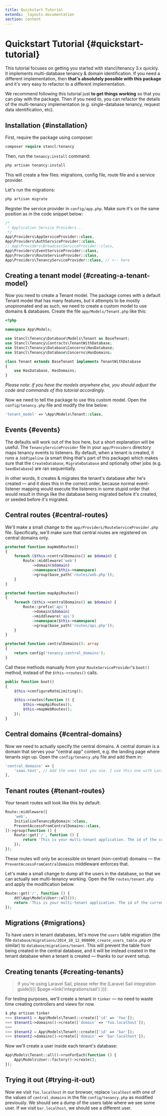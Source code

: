 ```yaml
---
title: Quickstart Tutorial
extends: _layouts.documentation
section: content
---
```


# Quickstart Tutorial {#quickstart-tutorial}

This tutorial focuses on getting you started with stancl/tenancy 3.x quickly. It implements multi-database tenancy & domain identification. If you need a different implementation, then **that's absolutely possible with this package** and it's very easy to refactor to a different implementation.

We recommend following this tutorial just **to get things working** so that you can play with the package. Then if you need to, you can refactor the details of the multi-tenancy implementation (e.g. single-database tenancy, request data identification, etc).

## Installation {#installation}

First, require the package using composer:

```php
composer require stancl/tenancy
```

Then, run the `tenancy:install` command:

```php
php artisan tenancy:install
```

This will create a few files: migrations, config file, route file and a service provider.

Let's run the migrations:

```php
php artisan migrate
```

Register the service provider in `config/app.php`. Make sure it's on the same position as in the code snippet below:

```php
/*
 * Application Service Providers...
 */
App\Providers\AppServiceProvider::class,
App\Providers\AuthServiceProvider::class,
// App\Providers\BroadcastServiceProvider::class,
App\Providers\EventServiceProvider::class,
App\Providers\RouteServiceProvider::class,
App\Providers\TenancyServiceProvider::class, // <-- here
```

## Creating a tenant model {#creating-a-tenant-model}

Now you need to create a Tenant model. The package comes with a default Tenant model that has many features, but it attempts to be mostly unopinonated and as such, we need to create a custom model to use domains & databases. Create the file `app/Models/Tenant.php` like this:

```php
<?php

namespace App\Models;

use Stancl\Tenancy\Database\Models\Tenant as BaseTenant;
use Stancl\Tenancy\Contracts\TenantWithDatabase;
use Stancl\Tenancy\Database\Concerns\HasDatabase;
use Stancl\Tenancy\Database\Concerns\HasDomains;

class Tenant extends BaseTenant implements TenantWithDatabase
{
    use HasDatabase, HasDomains;
}
```

*Please note: if you have the models anywhere else, you should adjust the code and commands of this tutorial accordingly.*

Now we need to tell the package to use this custom model. Open the `config/tenancy.php` file and modify the line below:

```php
'tenant_model' => \App\Models\Tenant::class,
```

## Events {#events}

The defaults will work out of the box here, but a short explanation will be useful. The `TenancyServiceProvider` file in your `app/Providers` directory maps tenancy events to listeners. By default, when a tenant is created, it runs a `JobPipeline` (a smart thing that's part of this package) which makes sure that the `CreateDatabase`, `MigrateDatabase` and optionally other jobs (e.g. `SeedDatabase`) are ran sequentially.

In other words, it creates & migrates the tenant's database after he's created — and it does this in the correct order, because normal event-listener mapping would execute the listeners in some stupid order that would result in things like the database being migrated before it's created, or seeded before it's migrated.

## Central routes {#central-routes}

We'll make a small change to the `app/Providers/RouteServiceProvider.php` file. Specifically, we'll make sure that central routes are registered on central domains only.

```php
protected function mapWebRoutes()
{
    foreach ($this->centralDomains() as $domain) {
        Route::middleware('web')
            ->domain($domain)
            ->namespace($this->namespace)
            ->group(base_path('routes/web.php'));
    }
}

protected function mapApiRoutes()
{
    foreach ($this->centralDomains() as $domain) {
        Route::prefix('api')
            ->domain($domain)
            ->middleware('api')
            ->namespace($this->namespace)
            ->group(base_path('routes/api.php'));
    }
}

protected function centralDomains(): array
{
    return config('tenancy.central_domains');
}
```

Call these methods manually from your `RouteServiceProvider`'s `boot()` method, instead of the `$this->routes()` calls.

```php
public function boot()
{
    $this->configureRateLimiting();

    $this->routes(function () {
        $this->mapApiRoutes();
        $this->mapWebRoutes();
    });
}
```

## Central domains {#central-domains}

Now we need to actually specify the central domains. A central domain is a domain that serves your "central app" content, e.g. the landing page where tenants sign up. Open the `config/tenancy.php` file and add them in:

```php
'central_domains' => [
    'saas.test', // Add the ones that you use. I use this one with Laravel Valet.
],
```

## Tenant routes {#tenant-routes}

Your tenant routes will look like this by default:

```php
Route::middleware([
    'web',
    InitializeTenancyByDomain::class,
    PreventAccessFromCentralDomains::class,
])->group(function () {
    Route::get('/', function () {
        return 'This is your multi-tenant application. The id of the current tenant is ' . tenant('id');
    });
});
```

These routes will only be accessible on tenant (non-central) domains — the `PreventAccessFromCentralDomains` middleware enforces that.

Let's make a small change to dump all the users in the database, so that we can actually see multi-tenancy working. Open the file `routes/tenant.php` and apply the modification below:

```php
Route::get('/', function () {
    dd(\App\Models\User::all());
    return 'This is your multi-tenant application. The id of the current tenant is ' . tenant('id');
});
```

## Migrations {#migrations}

To have users in tenant databases, let's move the `users` table migration (the file `database/migrations/2014_10_12_000000_create_users_table.php` or similar) to `database/migrations/tenant`. This will prevent the table from being created in the central database, and it will be instead created in the tenant database when a tenant is created — thanks to our event setup.

## Creating tenants {#creating-tenants}

> If you're using Laravel Sail, please refer the [Laravel Sail integration guide]({{ $page->link('integrations/sail') }}):

For testing purposes, we'll create a tenant in `tinker` — no need to waste time creating controllers and views for now.

```php
$ php artisan tinker
>>> $tenant1 = App\Models\Tenant::create(['id' => 'foo']);
>>> $tenant1->domains()->create(['domain' => 'foo.localhost']);
>>>
>>> $tenant2 = App\Models\Tenant::create(['id' => 'bar']);
>>> $tenant2->domains()->create(['domain' => 'bar.localhost']);
```

Now we'll create a user inside each tenant's database:

```php
App\Models\Tenant::all()->runForEach(function () {
    App\Models\User::factory()->create();
});
```

## Trying it out {#trying-it-out}

Now we visit `foo.localhost` in our browser, replace `localhost` with one of the values of `central_domains` in the file `config/tenancy.php` as modified previously. We should see a dump of the users table where we see some user. If we visit `bar.localhost`, we should see a different user.
